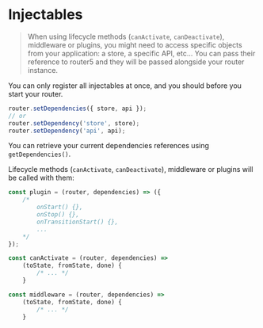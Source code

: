 # Injectables

> When using lifecycle methods (`canActivate`, `canDeactivate`), middleware or plugins, you might need to access specific objects from your application: a store, a specific API, etc... You can pass their reference to router5 and they will be passed alongside your router instance.

You can only register all injectables at once, and you should before you start your router.

```js
router.setDependencies({ store, api });
// or
router.setDependency('store', store);
router.setDependency('api', api);
```

You can retrieve your current dependencies references using `getDependencies()`.

Lifecycle methods (`canActivate`, `canDeactivate`), middleware or plugins will be called with them:

```js
const plugin = (router, dependencies) => ({
    /*
        onStart() {},
        onStop() {},
        onTransitionStart() {},
        ...
    */
});
```

```js
const canActivate = (router, dependencies) =>
    (toState, fromState, done) {
        /* ... */
    }
```


```js
const middleware = (router, dependencies) =>
    (toState, fromState, done) {
        /* ... */
    }
```
